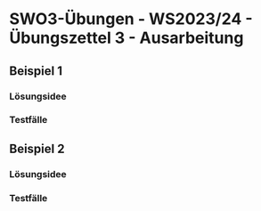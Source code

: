 # **SWO3-Übungen - WS2023/24 - Übungszettel 3 - Ausarbeitung**

## **Beispiel 1**

### **Lösungsidee**

### **Testfälle**

## **Beispiel 2**

### **Lösungsidee**

### **Testfälle**
